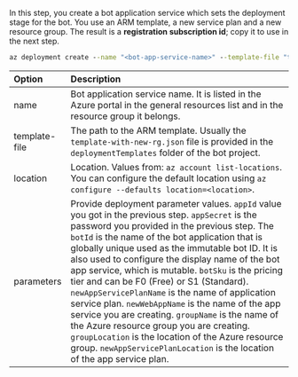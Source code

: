 In this step, you create a bot application service which sets the deployment stage for the bot. You use an ARM template, a new service plan and a new resource group. The result is a **registration subscription id**; copy it to use in the next step.

```cmd
az deployment create --name "<bot-app-service-name>" --template-file "template-with-new-rg.json" --location "region-location-name" --parameters appId="<app-id-from-previous-step>" appSecret="<password-from-previous-step>" botId="<bot-app-service-name>" botSku=F0 newAppServicePlanName="<new-service-plan-name>" newWebAppName="<bot-app-service-name>" groupName="<new-group-name>" groupLocation="region-location-name" newAppServicePlanLocation="region-location-name"
```

| Option   | Description |
|:---------|:------------|
| name | Bot application service name. It is listed in the Azure portal in the general resources list and in the resource group it belongs. |
| template-file | The path to the ARM template. Usually the `template-with-new-rg.json` file is provided in the `deploymentTemplates` folder of the bot project. |
| location |Location. Values from: `az account list-locations`. You can configure the default location using `az configure --defaults location=<location>`. |
| parameters | Provide deployment parameter values. `appId` value you got in the previous step. `appSecret` is the password you provided in the previous step. The `botId` is the name of the bot application  that is globally unique used as the immutable bot ID. It is also used to configure the display name of the bot app service, which is mutable. `botSku` is the pricing tier and can be F0 (Free) or S1 (Standard). `newAppServicePlanName` is the name of application service plan. `newWebAppName` is the name of the app service you are creating. `groupName` is the name of the Azure resource group you are creating. `groupLocation` is the location of the Azure resource group. `newAppServicePlanLocation` is the location of the app service plan. |
